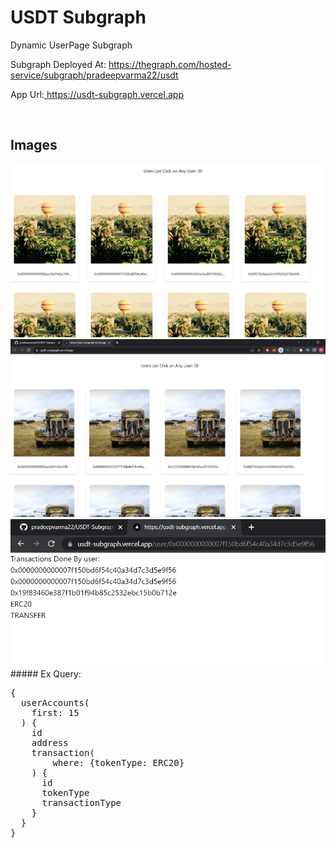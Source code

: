 # USDT Subgraph
Dynamic UserPage Subgraph


Subgraph Deployed At:
<a href="https://thegraph.com/hosted-service/subgraph/pradeepvarma22/usdt">https://thegraph.com/hosted-service/subgraph/pradeepvarma22/usdt</a>


App Url:<a href="https://usdt-subgraph.vercel.app/">
https://usdt-subgraph.vercel.app</a>



<br/>

## Images
<img src="./assets/1.png" />
<br/>
<img src="./assets/2.png">
<br/>
<img src="./assets/3.png"/>
<br/>
##### Ex Query:
<pre>
{
  userAccounts(
    first: 15
  ) {
    id
    address
    transaction( 
    	where: {tokenType: ERC20}
    ) {
      id
      tokenType
      transactionType
    }
  }
}
</pre>
